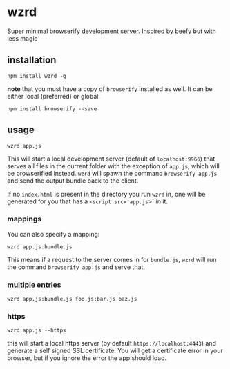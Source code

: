 # wzrd

Super minimal browserify development server. Inspired by [beefy](http://npmjs.org/beefy) but with less magic

## installation

```
npm install wzrd -g
```

**note** that you must have a copy of `browserify` installed as well. It can be either local (preferred) or global.

```
npm install browserify --save
```

## usage

```
wzrd app.js
```

This will start a local development server (default of `localhost:9966`) that serves all files in the current folder with the exception of `app.js`, which will be browserified instead. `wzrd` will spawn the command `browserify app.js` and send the output bundle back to the client.

If no `index.html` is present in the directory you run `wzrd` in, one will be generated for you that has a `<script src='app.js`></script>` in it.

### mappings

You can also specify a mapping:

```
wzrd app.js:bundle.js
```

This means if a request to the server comes in for `bundle.js`, `wzrd` will run the command `browserify app.js` and serve that.

### multiple entries

```
wzrd app.js:bundle.js foo.js:bar.js baz.js
```

### https

```
wzrd app.js --https
```

this will start a local https server (by default `https://localhost:4443`) and generate a self signed SSL certificate. You will get a certificate error in your browser, but if you ignore the error the app should load.
